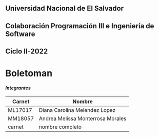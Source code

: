 
Universidad Nacional de El Salvador
-----------------------------------
Colaboración Programación III e Ingeniería de Software
------------------------------------------------------
Ciclo II-2022
-------------
Boletoman
=========================

#### *__Integrantes__*
| __Carnet__ | __Nombre__                     |
| ---------- | -------------------------------| 
| ML17017 | Diana Carolina Meléndez Lopez     | 
| MM18057 | Andrea Melissa Monterrosa Morales | 
| carnet  | nombre completo                   | 